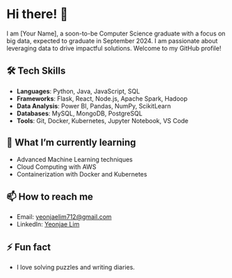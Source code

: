 # Hi there! 👋

I am [Your Name], a soon-to-be Computer Science graduate with a focus on big data, expected to graduate in September 2024. I am passionate about leveraging data to drive impactful solutions. Welcome to my GitHub profile!

## 🛠 Tech Skills
- **Languages**: Python, Java, JavaScript, SQL
- **Frameworks**: Flask, React, Node.js, Apache Spark, Hadoop
- **Data Analysis**: Power BI, Pandas, NumPy, ScikitLearn
- **Databases**: MySQL, MongoDB, PostgreSQL
- **Tools**: Git, Docker, Kubernetes, Jupyter Notebook, VS Code

## 🌱 What I’m currently learning
- Advanced Machine Learning techniques
- Cloud Computing with AWS
- Containerization with Docker and Kubernetes

## 📫 How to reach me
- Email: [yeonjaelim712@gmail.com](mailto:your.email@example.com)
- LinkedIn: [Yeonjae Lim](https://www.linkedin.com/in/yourprofile)

## ⚡ Fun fact
- I love solving puzzles and writing diaries.
